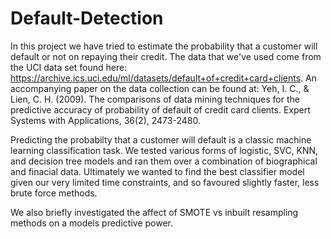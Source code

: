 # Default-Detection

In this project we have tried to estimate the probability that a customer will default or not on repaying their credit. The data that we've used come from the UCI data set found here: https://archive.ics.uci.edu/ml/datasets/default+of+credit+card+clients. An accompanying paper on the data collection can be found at: Yeh, I. C., & Lien, C. H. (2009). The comparisons of data mining techniques for the predictive accuracy of probability of default of credit card clients. Expert Systems with Applications, 36(2), 2473-2480.

Predicting the probabilty that a customer will default is a classic machine learning classification task. We tested various forms of logistic, SVC, KNN, and decision tree models and ran them over a combination of biographical and finacial data. Ultimately we wanted to find the best classifier model given our very limited time constraints, and so favoured slightly faster, less brute force methods. 

We also briefly investigated the affect of SMOTE vs inbuilt resampling methods on a models predictive power.
